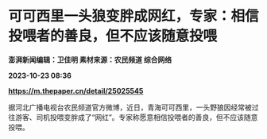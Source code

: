 # 可可西里一头狼变胖成网红，专家：相信投喂者的善良，但不应该随意投喂
**澎湃新闻编辑：卫佳明 素材来源：农民频道 综合网络**

**2023-10-23 08:36**

**https://m.thepaper.cn/detail/25025545**

据河北广播电视台农民频道官方微博，近日，青海可可西里，一头野狼因经常被过往游客、司机投喂变胖成了“网红”。专家称愿意相信投喂者的善良，但不应该随意投喂。